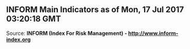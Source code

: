 ## INFORM Main Indicators as of Mon, 17 Jul 2017 03:20:18 GMT

Source: **INFORM (Index For Risk Management) - http://www.inform-index.org**